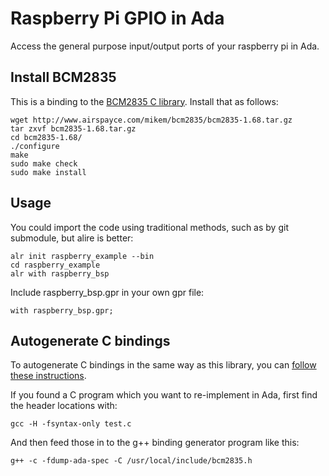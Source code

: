 # Raspberry Pi GPIO in Ada

Access the general purpose input/output ports of your raspberry pi
in Ada.

## Install BCM2835

This is a binding to the
[BCM2835 C library](https://www.airspayce.com/mikem/bcm2835/).
Install that as follows:

```
wget http://www.airspayce.com/mikem/bcm2835/bcm2835-1.68.tar.gz
tar zxvf bcm2835-1.68.tar.gz
cd bcm2835-1.68/
./configure
make
sudo make check
sudo make install
```

## Usage

You could import the code using traditional methods, such as by git submodule,
but alire is better:

```
alr init raspberry_example --bin
cd raspberry_example
alr with raspberry_bsp
```

Include raspberry_bsp.gpr in your own gpr file:

```
with raspberry_bsp.gpr;
```

## Autogenerate C bindings

To autogenerate C bindings in the same way as this library, you can
[follow these instructions](https://gcc.gnu.org/onlinedocs/gcc-10.1.0/gnat_ugn/Running-the-Binding-Generator.html#Running-the-Binding-Generator).

If you found a C program which you want to re-implement in Ada, first
find the header locations with:

```
gcc -H -fsyntax-only test.c
```

And then feed those in to the g++ binding generator program like this:

```
g++ -c -fdump-ada-spec -C /usr/local/include/bcm2835.h
```

